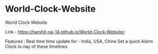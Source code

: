 # World-Clock-Website
World Clock Website

Link - https://harshit-raj-14.github.io/World-Clock-Website/

Features : 
Real time time update for - India, USA, China
Set a quick Alarm Clock to nay of these timelines

